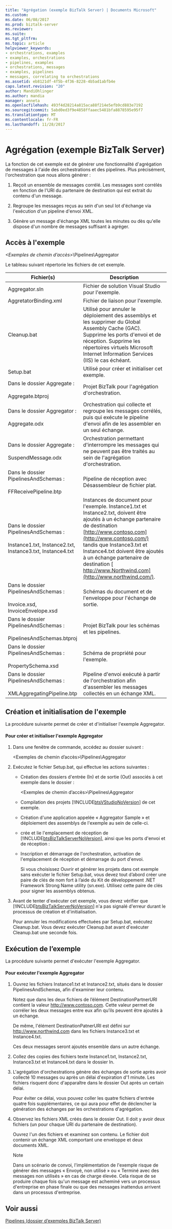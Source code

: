 ```yaml
---
title: "Agrégation (exemple BizTalk Server) | Documents Microsoft"
ms.custom: 
ms.date: 06/08/2017
ms.prod: biztalk-server
ms.reviewer: 
ms.suite: 
ms.tgt_pltfrm: 
ms.topic: article
helpviewer_keywords:
- orchestrations, examples
- examples, orchestrations
- pipelines, examples
- orchestrations, messages
- examples, pipelines
- messages, correlating to orchestrations
ms.assetid: eb8121df-4f5b-4f36-8228-4b5ad1abfb4e
caps.latest.revision: "20"
author: MandiOhlinger
ms.author: mandia
manager: anneta
ms.openlocfilehash: 493f4d28214a815aca88f214e5efb9cd883e7192
ms.sourcegitcommit: 5abd0ed3f9e4858ffaaec5481bfa8878595e95f7
ms.translationtype: MT
ms.contentlocale: fr-FR
ms.lasthandoff: 11/28/2017
---
```

# <a name="aggregator-biztalk-server-sample"></a>Agrégation (exemple BizTalk Server)
La fonction de cet exemple est de générer une fonctionnalité d'agrégation de messages à l'aide des orchestrations et des pipelines. Plus précisément, l'orchestration que nous allons générer :  
  
1.  Reçoit un ensemble de messages corrélé. Les messages sont corrélés en fonction de l'URI du partenaire de destination qui est extrait du contenu d'un message.  
  
2.  Regroupe les messages reçus au sein d'un seul lot d'échange via l'exécution d'un pipeline d'envoi XML.  
  
3.  Génère un message d'échange XML toutes les minutes ou dès qu'elle dispose d'un nombre de messages suffisant à agréger.  
  
## <a name="where-to-find-this-sample"></a>Accès à l'exemple  
 *\<Exemples de chemin d’accès\>*\Pipelines\Aggregator  
  
 Le tableau suivant répertorie les fichiers de cet exemple.  
  
|Fichier(s)| Description|  
|---------------|-----------------|  
|Aggregator.sln|Fichier de solution Visual Studio pour l'exemple.|  
|AggretatorBinding.xml|Fichier de liaison pour l'exemple.|  
|Cleanup.bat|Utilisé pour annuler le déploiement des assemblys et les supprimer du Global Assembly Cache (GAC). Supprime les ports d'envoi et de réception. Supprime les répertoires virtuels Microsoft Internet Information Services (IIS) le cas échéant.|  
|Setup.bat|Utilisé pour créer et initialiser cet exemple.|  
|Dans le dossier Aggregate :<br /><br /> Aggregate.btproj|Projet BizTalk pour l'agrégation d'orchestration.|  
|Dans le dossier Aggregator :<br /><br /> Aggregate.odx|Orchestration qui collecte et regroupe les messages corrélés, puis qui exécute le pipeline d'envoi afin de les assembler en un seul échange.|  
|Dans le dossier Aggregate :<br /><br /> SuspendMessage.odx|Orchestration permettant d'interrompre les messages qui ne peuvent pas être traités au sein de l'agrégation d'orchestration.|  
|Dans le dossier PipelinesAndSchemas :<br /><br /> FFReceivePipeline.btp|Pipeline de réception avec Désassembleur de fichier plat.|  
|Dans le dossier PipelinesAndSchemas :<br /><br /> Instance1.txt, Instance2.txt, Instance3.txt, Instance4.txt|Instances de document pour l'exemple. Instance1.txt et Instance2.txt, doivent être ajoutés à un échange partenaire de destination [http://www.contoso.com](http://www.contoso.com/) tandis que Instance3.txt et Instance4.txt doivent être ajoutés à un échange partenaire de destination [ http://www.Northwind.com](http://www.northwind.com/).|  
|Dans le dossier PipelinesAndSchemas :<br /><br /> Invoice.xsd, InvoiceEnvelope.xsd|Schémas du document et de l'enveloppe pour l'échange de sortie.|  
|Dans le dossier PipelinesAndSchemas :<br /><br /> PipelinesAndSchemas.btproj|Projet BizTalk pour les schémas et les pipelines.|  
|Dans le dossier PipelinesAndSchemas :<br /><br /> PropertySchema.xsd|Schéma de propriété pour l'exemple.|  
|Dans le dossier PipelinesAndSchemas :<br /><br /> XMLAggregatingPipeline.btp|Pipeline d'envoi exécuté à partir de l'orchestration afin d'assembler les messages collectés en un échange XML.|  
  
## <a name="building-and-initializing-the-sample"></a>Création et initialisation de l'exemple  
 La procédure suivante permet de créer et d'initialiser l'exemple Aggregator.  
  
#### <a name="to-build-and-initialize-the-aggregator-sample"></a>Pour créer et initialiser l'exemple Aggregator  
  
1.  Dans une fenêtre de commande, accédez au dossier suivant :  
  
     \<Exemples de chemin d’accès\>\Pipelines\Aggregator  
  
2.  Exécutez le fichier Setup.bat, qui effectue les actions suivantes :  
  
    -   Création des dossiers d'entrée (In) et de sortie (Out) associés à cet exemple dans le dossier :  
  
         \<Exemples de chemin d’accès\>\Pipelines\Aggregator  
  
    -   Compilation des projets [!INCLUDE[btsVStudioNoVersion](../includes/btsvstudionoversion-md.md)] de cet exemple.  
  
    -   Création d'une application appelée « Aggregator Sample » et déploiement des assemblys de l'exemple au sein de celle-ci.  
  
    -   crée et lie l'emplacement de réception de [!INCLUDE[btsBizTalkServerNoVersion](../includes/btsbiztalkservernoversion-md.md)], ainsi que les ports d'envoi et de réception :  
  
    -   Inscription et démarrage de l'orchestration, activation de l'emplacement de réception et démarrage du port d'envoi.  
  
         Si vous choisissez Ouvrir et générer les projets dans cet exemple sans exécuter le fichier Setup.bat, vous devez tout d’abord créer une paire de clés de nom fort à l’aide du Kit de développement .NET Framework Strong Name utility (sn.exe). Utilisez cette paire de clés pour signer les assemblys obtenus.  
  
3.  Avant de tenter d'exécuter cet exemple, vous devez vérifier que [!INCLUDE[btsBizTalkServerNoVersion](../includes/btsbiztalkservernoversion-md.md)] n'a pas signalé d'erreur durant le processus de création et d'initialisation.  
  
     Pour annuler les modifications effectuées par Setup.bat, exécutez Cleanup.bat. Vous devez exécuter Cleanup.bat avant d'exécuter Cleanup.bat une seconde fois.  
  
## <a name="running-the-sample"></a>Exécution de l’exemple  
 La procédure suivante permet d'exécuter l'exemple Aggregator.  
  
#### <a name="to-run-the-aggregator-sample"></a>Pour exécuter l'exemple Aggregator  
  
1.  Ouvrez les fichiers Instance1.txt et Instance2.txt, situés dans le dossier PipelinesAndSchemas, afin d'examiner leur contenu.  
  
     Notez que dans les deux fichiers de l’élément DestinationPartnerURI contient la valeur http://www.contoso.com. Cette valeur permet de corréler les deux messages entre eux afin qu’ils peuvent être ajoutés à un échange.  
  
     De même, l'élément DestinationPatnerURI est défini sur http://www.northwind.com dans les fichiers Instance3.txt et Instance4.txt.  
  
     Ces deux messages seront ajoutés ensemble dans un autre échange.  
  
2.  Collez des copies des fichiers texte Instance1.txt, Instance2.txt, Instance3.txt et Instance4.txt dans le dossier In.  
  
3.  L'agrégation d'orchestrations génère des échanges de sortie après avoir collecté 10 messages ou après un délai d'expiration d'1 minute. Les fichiers risquent donc d'apparaître dans le dossier Out après un certain délai.  
  
     Pour éviter ce délai, vous pouvez coller les quatre fichiers d'entrée quatre fois supplémentaires, ce qui aura pour effet de déclencher la génération des échanges par les orchestrations d'agrégation.  
  
4.  Observez les fichiers XML créés dans le dossier Out. Il doit y avoir deux fichiers (un pour chaque URI du partenaire de destination).  
  
     Ouvrez l'un des fichiers et examinez son contenu. Le fichier doit contenir un échange XML comportant une enveloppe et deux documents XML.  
  
    > [!NOTE]
    >  Dans un scénario de convoi, l'implémentation de l'exemple risque de générer des messages « Envoyé, non utilisé » ou « Terminé avec des messages non utilisés » en cas de charge élevée. Cela risque de se produire chaque fois qu'un message est acheminé vers un processus d'entreprise en phase finale ou que des messages inattendus arrivent dans un processus d'entreprise.  
  
## <a name="see-also"></a>Voir aussi  
 [Pipelines (dossier d’exemples BizTalk Server)](../core/pipelines-biztalk-server-samples-folder.md)